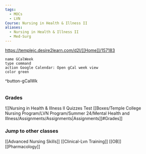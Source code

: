 ```yaml
---
tags:
  - MOCs
  - LVN
Course: Nursing in Health & Illness II
aliases:
  - Nursing in Health & Illness II
  - Med-Surg
---
```

https://templejc.desire2learn.com/d2l/[[Home]]/157183 
 ```button
name GCalWeek
type command
action Google Calendar: Open gCal week view
color green
```
^button-gCalWk

```folder-index-content
```

### Grades
![[Nursing in Health & Illness II Quizzes Test [[Boxes/Temple College Nursing Program/LVN Program/Summer 24/Mental Health and Illness/Assignments/Assignments|Assignments]]#Grades]]

### Jump to other classes
[[Advanced Nursing Skills]]
[[Clinical-Lvn Training]]
[[OB]]
[[Pharmacology]]